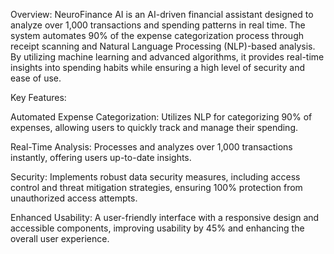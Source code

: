 Overview:
NeuroFinance AI is an AI-driven financial assistant designed to analyze over 1,000 transactions and spending patterns in real time. The system automates 90% of the expense categorization process through receipt scanning and Natural Language Processing (NLP)-based analysis. By utilizing machine learning and advanced algorithms, it provides real-time insights into spending habits while ensuring a high level of security and ease of use.

Key Features:

Automated Expense Categorization: Utilizes NLP for categorizing 90% of expenses, allowing users to quickly track and manage their spending.

Real-Time Analysis: Processes and analyzes over 1,000 transactions instantly, offering users up-to-date insights.

Security: Implements robust data security measures, including access control and threat mitigation strategies, ensuring 100% protection from unauthorized access attempts.

Enhanced Usability: A user-friendly interface with a responsive design and accessible components, improving usability by 45% and enhancing the overall user experience.
